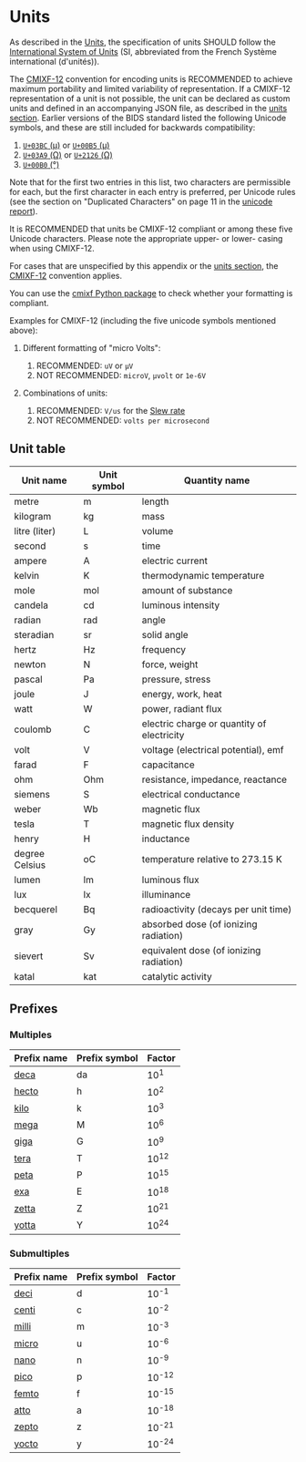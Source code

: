 # Units

As described in the [Units](../02-common-principles.md#units),
the specification of units SHOULD follow the
[International System of Units](https://en.wikipedia.org/wiki/International_System_of_Units)
(SI, abbreviated from the French Système international (d'unités)).

The [CMIXF-12](https://people.csail.mit.edu/jaffer/MIXF/CMIXF-12) convention
for encoding units is RECOMMENDED to achieve maximum portability and limited
variability of representation.
If a CMIXF-12 representation of a unit is not possible, the unit can be declared
as custom units and defined in an accompanying JSON file, as described in the
[units section](../02-common-principles.md#units).
Earlier versions of the BIDS standard listed the following Unicode symbols, and
these are still included for backwards compatibility:

1.  [`U+03BC` (μ)](https://codepoints.net/U+03BC) or [`U+00B5` (µ)](https://codepoints.net/U+00B5)
1.  [`U+03A9` (Ω)](https://codepoints.net/U+03A9) or [`U+2126` (Ω)](https://codepoints.net/U+2126)
1.  [`U+00B0` (°)](https://codepoints.net/U+00B0)

Note that for the first two entries in this list, two characters are permissible
for each, but the first character in each entry is preferred, per Unicode rules
(see the section on "Duplicated Characters" on page 11 in the
[unicode report](https://www.unicode.org/reports/tr25/)).

It is RECOMMENDED that units be CMIXF-12 compliant or among these five Unicode
characters.
Please note the appropriate upper- or lower- casing when using CMIXF-12.

For cases that are unspecified by this appendix or the [units section](../02-common-principles.md#units),
the [CMIXF-12](https://people.csail.mit.edu/jaffer/MIXF/CMIXF-12) convention
applies.

You can use the [cmixf Python package](https://github.com/sensein/cmixf) to
check whether your formatting is compliant.

Examples for CMIXF-12 (including the five unicode symbols mentioned above):

1.  Different formatting of "micro Volts":
    1.  RECOMMENDED: `uV` or `µV`
    1.  NOT RECOMMENDED: `microV`, `µvolt` or `1e-6V`

1.  Combinations of units:
    1.  RECOMMENDED: `V/us` for the [Slew rate](https://en.wikipedia.org/wiki/Slew_rate)
    1.  NOT RECOMMENDED: `volts per microsecond`

## Unit table

| **Unit name**  | **Unit symbol** | **Quantity name**                          |
| ---------------| --------------- | ------------------------------------------ |
| metre          | m               | length                                     |
| kilogram       | kg              | mass                                       |
| litre (liter)  | L               | volume                                     |
| second         | s               | time                                       |
| ampere         | A               | electric current                           |
| kelvin         | K               | thermodynamic temperature                  |
| mole           | mol             | amount of substance                        |
| candela        | cd              | luminous intensity                         |
| radian         | rad             | angle                                      |
| steradian      | sr              | solid angle                                |
| hertz          | Hz              | frequency                                  |
| newton         | N               | force, weight                              |
| pascal         | Pa              | pressure, stress                           |
| joule          | J               | energy, work, heat                         |
| watt           | W               | power, radiant flux                        |
| coulomb        | C               | electric charge or quantity of electricity |
| volt           | V               | voltage (electrical potential), emf        |
| farad          | F               | capacitance                                |
| ohm            | Ohm             | resistance, impedance, reactance           |
| siemens        | S               | electrical conductance                     |
| weber          | Wb              | magnetic flux                              |
| tesla          | T               | magnetic flux density                      |
| henry          | H               | inductance                                 |
| degree Celsius | oC              | temperature relative to 273.15 K           |
| lumen          | lm              | luminous flux                              |
| lux            | lx              | illuminance                                |
| becquerel      | Bq              | radioactivity (decays per unit time)       |
| gray           | Gy              | absorbed dose (of ionizing radiation)      |
| sievert        | Sv              | equivalent dose (of ionizing radiation)    |
| katal          | kat             | catalytic activity                         |

## Prefixes

### Multiples

| **Prefix name**                             | **Prefix symbol** | **Factor**      |
| --------------------------------------------| ------------------| --------------- |
| [deca](https://www.wikiwand.com/en/Deca-)   | da                | 10<sup>1</sup>  |
| [hecto](https://www.wikiwand.com/en/Hecto-) | h                 | 10<sup>2</sup>  |
| [kilo](https://www.wikiwand.com/en/Kilo-)   | k                 | 10<sup>3</sup>  |
| [mega](https://www.wikiwand.com/en/Mega-)   | M                 | 10<sup>6</sup>  |
| [giga](https://www.wikiwand.com/en/Giga-)   | G                 | 10<sup>9</sup>  |
| [tera](https://www.wikiwand.com/en/Tera-)   | T                 | 10<sup>12</sup> |
| [peta](https://www.wikiwand.com/en/Peta-)   | P                 | 10<sup>15</sup> |
| [exa](https://www.wikiwand.com/en/Exa-)     | E                 | 10<sup>18</sup> |
| [zetta](https://www.wikiwand.com/en/Zetta-) | Z                 | 10<sup>21</sup> |
| [yotta](https://www.wikiwand.com/en/Yotta-) | Y                 | 10<sup>24</sup> |

### Submultiples

| **Prefix name**                             | **Prefix symbol** | **Factor**       |
| ------------------------------------------- | ----------------- | ---------------- |
| [deci](https://www.wikiwand.com/en/Deci-)   | d                 | 10<sup>-1</sup>  |
| [centi](https://www.wikiwand.com/en/Centi-) | c                 | 10<sup>-2</sup>  |
| [milli](https://www.wikiwand.com/en/Milli-) | m                 | 10<sup>-3</sup>  |
| [micro](https://www.wikiwand.com/en/Micro-) | u                 | 10<sup>-6</sup>  |
| [nano](https://www.wikiwand.com/en/Nano-)   | n                 | 10<sup>-9</sup>  |
| [pico](https://www.wikiwand.com/en/Pico-)   | p                 | 10<sup>-12</sup> |
| [femto](https://www.wikiwand.com/en/Femto-) | f                 | 10<sup>-15</sup> |
| [atto](https://www.wikiwand.com/en/Atto-)   | a                 | 10<sup>-18</sup> |
| [zepto](https://www.wikiwand.com/en/Zepto-) | z                 | 10<sup>-21</sup> |
| [yocto](https://www.wikiwand.com/en/Yocto-) | y                 | 10<sup>-24</sup> |
